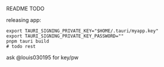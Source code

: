 README TODO




releasing app:

```
export TAURI_SIGNING_PRIVATE_KEY="$HOME/.tauri/myapp.key"
export TAURI_SIGNING_PRIVATE_KEY_PASSWORD=""
pnpm tauri build
# todo rest
```

ask @louis030195 for key/pw 



